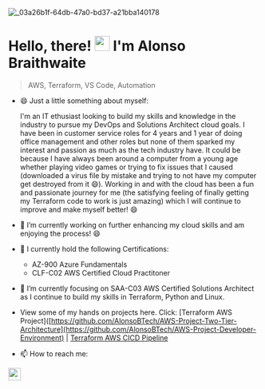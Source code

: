 ![_03a26b1f-64db-47a0-bd37-a21bba140178](https://github.com/AlonsoBTech/AlonsoBTech/assets/160416175/c94b6f86-db68-4f4c-96fa-0e1043bbf082)


<h1>Hello, there!  <img src="https://raw.githubusercontent.com/MartinHeinz/MartinHeinz/master/wave.gif" width="30"> I'm Alonso Braithwaite</h1>

> AWS, Terraform, VS Code, Automation

- 😄 Just a little something about myself:

  I'm an IT ethusiast looking to build my skills and knowledge in the industry to pursue my
   DevOps and Solutions Architect cloud goals. I have been in customer service roles for 4 years
   and 1 year of doing office management and other roles but none of them sparked my interest and
   passion as much as the tech industry have. It could be because I have always been around a computer from a
   young age whether playing video games or trying to fix issues that I caused (downloaded a virus
   file by mistake and trying to not have my computer get destroyed from it 😄). Working in and with the
   cloud has been a fun and passionate journey for me (the satisfying feeling of finally getting
   my Terraform code to work is just amazing) which I will continue to improve and make myself better! 😄

- 🔭 I’m currently working on further enhancing my cloud skills and am enjoying the process! 😄
- 🚀 I currently hold the following Certifications:
  - AZ-900 Azure Fundamentals
  - CLF-C02 AWS Certified Cloud Practitoner 
- 🌱 I’m currently focusing on SAA-C03 AWS Certified Solutions Architect as I continue to build my skills in 
      Terraform, Python and Linux.
- View some of my hands on projects here. Click: [Terraform AWS Project]([https://github.com/AlonsoBTech/AWS-Project-Two-Tier-Architecture](https://github.com/AlonsoBTech/AWS-Project-Developer-Environment) | [Terraform AWS CICD Pipeline](https://github.com/AlonsoBTech/AWS-CICD-Pipeline)
- 📫 How to reach me:
<p align="left">
  <a href="https://www.linkedin.com/in/alonso-braithwaite/"><img src="https://img.shields.io/badge/linkedin-%230077B5.svg?&style=for-the-badge&logo=linkedin&logoColor=white" height=25> </a>
</p>

<!--
**AlonsoBTech/AlonsoBTech** is a ✨ _special_ ✨ repository because its `README.md` (this file) appears on your GitHub profile.

Here are some ideas to get you started:

- 🔭 I’m currently working on ...
- 🌱 I’m currently learning ...
- 👯 I’m looking to collaborate on ...
- 🤔 I’m looking for help with ...
- 💬 Ask me about ...
- 📫 How to reach me: ...
- 😄 Pronouns: ...
- ⚡ Fun fact: ...
-->

